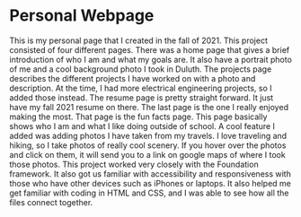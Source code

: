 # Personal Webpage
This is my personal page that I created in the fall of 2021. This project consisted of four different pages. There was a home page that gives a brief introduction of who I am and what my goals are. It also have a portrait photo of me and a cool background photo I took in Duluth. The projects page describes the different projects I have worked on with a photo and description. At the time, I had more electrical engineering projects, so I added those instead. The resume page is pretty straight forward. It just have my fall 2021 resume on there. The last page is the one I really enjoyed making the most. That page is the fun facts page. This page basically shows who I am and what I like doing outside of school. A cool feature I added was adding photos I have taken from my travels. I love traveling and hiking, so I take photos of really cool scenery. If you hover over the photos and click on them, it will send you to a link on google maps of where I took those photos. This project worked very closely with the Foundation framework. It also got us familiar with accessibility and responsiveness with those who have other devices such as iPhones or laptops. It also helped me get familiar with coding in HTML and CSS, and I was able to see how all the files connect together.
